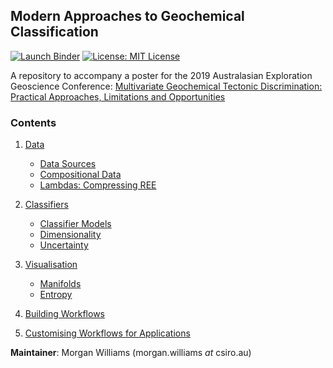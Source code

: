 ## Modern Approaches to Geochemical Classification

<a href="https://mybinder.org/v2/gh/morganjwilliams/aegc2019/develop?urlpath=lab/tree/aegc2019/notebooks" ><img src="https://mybinder.org/badge_logo.svg" alt="Launch Binder"></a>
<a href="https://github.com/morganjwilliams/aegc2019/blob/master/LICENSE" ><img src="https://img.shields.io/badge/License-MIT-blue.svg" alt="License: MIT License"></a>

A repository to accompany a poster for the 2019 Australasian Exploration Geoscience
Conference:
[Multivariate Geochemical Tectonic Discrimination: Practical Approaches, Limitations and Opportunities](https://github.com/morganjwilliams/aegc2019/blob/develop/presentation/abstract.pdf)


### Contents

1. [Data](https://mybinder.org/v2/gh/morganjwilliams/aegc2019/develop?urlpath=nteract/tree/aegc2019/notebooks/Data)

    * [Data Sources](https://mybinder.org/v2/gh/morganjwilliams/aegc2019/develop?urlpath=nteract/tree/aegc2019/notebooks/Data/Sources.ipynb)
    * [Compositional Data](https://mybinder.org/v2/gh/morganjwilliams/aegc2019/develop?urlpath=nteract/tree/aegc2019/notebooks/Data/CompositionalData.ipynb)
    * [Lambdas: Compressing REE](https://mybinder.org/v2/gh/morganjwilliams/aegc2019/develop?urlpath=nteract/tree/aegc2019/notebooks/Data/Lambdas.ipynb)

1. [Classifiers](https://mybinder.org/v2/gh/morganjwilliams/aegc2019/develop?urlpath=nteract/tree/aegc2019/notebooks/Classifiers)

    * [Classifier Models](https://mybinder.org/v2/gh/morganjwilliams/aegc2019/develop?urlpath=nteract/tree/aegc2019/notebooks/Classifiers/ClassifierModels.ipynb)
    * [Dimensionality](https://mybinder.org/v2/gh/morganjwilliams/aegc2019/develop?urlpath=nteract/tree/aegc2019/notebooks/Classifiers/Dimensionality.ipynb)
    * [Uncertainty](https://mybinder.org/v2/gh/morganjwilliams/aegc2019/develop?urlpath=nteract/tree/aegc2019/notebooks/Classifiers/Uncertainty.ipynb)

1. [Visualisation](https://mybinder.org/v2/gh/morganjwilliams/aegc2019/develop?urlpath=nteract/tree/aegc2019/notebooks/Vis)

      * [Manifolds](https://mybinder.org/v2/gh/morganjwilliams/aegc2019/develop?urlpath=nteract/tree/aegc2019/notebooks/Vis/Manifolds.ipynb)
      * [Entropy](https://mybinder.org/v2/gh/morganjwilliams/aegc2019/develop?urlpath=nteract/tree/aegc2019/notebooks/Vis/Entropy.ipynb)

1. [Building Workflows](https://mybinder.org/v2/gh/morganjwilliams/aegc2019/develop?urlpath=nteract/tree/aegc2019/notebooks/Workflow.ipynb)

1. [Customising Workflows for Applications](https://mybinder.org/v2/gh/morganjwilliams/aegc2019/develop?urlpath=nteract/tree/aegc2019/notebooks/CustomApplications.ipynb)


**Maintainer**: Morgan Williams (morgan.williams _at_ csiro.au)

